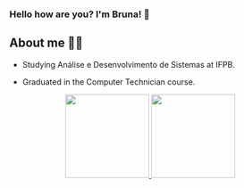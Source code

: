### Hello how are you? I'm Bruna! 👋 

<h2 align="auto"> About me 👩‍💻 </h2> 

- Studying Análise e Desenvolvimento de Sistemas at IFPB. 

- Graduated in the Computer Technician course.

<div align="center"> 
  <a href="ttps://github.com/Brunafern"> 
  <img height="150em" src="https://github-readme-stats.vercel.app/api?username=Brunafern&theme=swift&show_icons=true"/> 
  <img height="150em" src="https://github-readme-stats.vercel.app/api/top-langs/?username=Brunafern&layout=compact&langs_count=7&theme=swift"/> 
</div>

